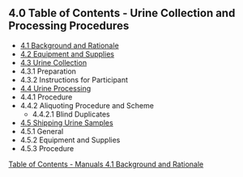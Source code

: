 ## 4.0 Table of Contents - Urine Collection and Processing Procedures

* [4.1 Background and Rationale](:pages_path:/manuals/urine-collection-processing/4-01-background.md)
* [4.2 Equipment and Supplies](:pages_path:/manuals/urine-collection-processing/4-02-equipment-supplies.md)
* [4.3 Urine Collection](:pages_path:/manuals/urine-collection-processing/4-03-urine-collection.md)
 * 4.3.1 Preparation
 * 4.3.2 Instructions for Participant
* [4.4 Urine Processing](:pages_path:/manuals/urine-collection-processing/4-04-urine-processing.md)
 * 4.4.1 Procedure
 * 4.4.2 Aliquoting Procedure and Scheme
   * 4.4.2.1 Blind Duplicates
* [4.5 Shipping Urine Samples](:pages_path:/manuals/urine-collection-processing/4-05-shipping-urine-samples.md)
 * 4.5.1 General
 * 4.5.2 Equipment and Supplies
 * 4.5.3 Procedure


<div class="center">
<div class="btn-group">
  <a href=":pages_path:/manuals/manual-toc.md" class="btn btn-default">
    <span class="glyphicon glyphicon-chevron-up"></span>
    Table of Contents - Manuals
  </a>

  <a href=":pages_path:/manuals/urine-collection-processing/4-01-background.md" class="btn btn-success">
    4.1 Background and Rationale
    <span class="glyphicon glyphicon-chevron-right"></span>
  </a>
</div>
</div>
